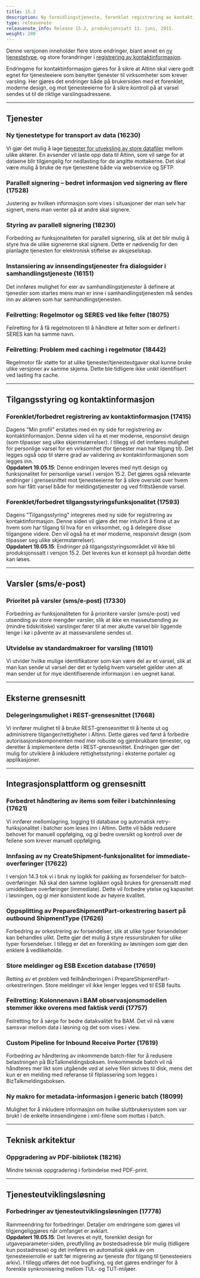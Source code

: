 ```yaml
---
title: 15.2
description: Ny formidlingstjeneste, forenklet registrering av kontaktinformasjon, forbedret parallell signering, delegering via REST API, +++
type: releasenote
releasenote_info: Release 15.2, produksjonssatt 11. juni, 2015.
weight: 200
---
```


Denne versjonen inneholder flere store endringer, blant annet en [ny tjenestetype](#ny-tjenestetype-for-transport-av-data-16230),
og store forandringer i [registrering av kontaktinformasjon](#forenklet-forbedret-registrering-av-kontaktinformasjon-17415).

Endringene for kontaktinformasjon gjøres for å sikre at Altinn skal være godt egnet for tjenesteeiere som benytter tjenester
til virksomheter som krever varsling. Her gjøres det endringer både på brukersiden med et forenklet, moderne design,
og mot tjenesteeierne for å sikre kontroll på at varsel sendes ut til de riktige varslingsadressene.


***
## Tjenester

### Ny tjenestetype for transport av data (16230)
Vi gjør det mulig å lage [tjenester for utveksling av store datafiler](/docs/guides/tul/tjenestetyper/formidling/) mellom ulike aktører. En avsender
vil laste opp data til Altinn, som vil sørge for at dataene blir tilgjengelig for nedlasting for de angitte
mottakerne. Det skal være mulig å bruke de nye tjenestene både via webservice og SFTP.

### Parallell signering – bedret informasjon ved signering av flere (17528)
Justering av hvilken informasjon som vises i situasjoner der man selv har signert, mens man venter på
at andre skal signere.

### Styring av parallell signering (18230)
Forbedring av funksjonaliteten for parallell signering, slik at det blir mulig å styre hva de ulike
signererne skal signere. Dette er nødvendig for den planlagte tjenesten for elektronisk stiftelse av
aksjeselskap.

### Instansiering av innsendingstjenester fra dialogsider i samhandlingstjeneste (16151)
Det innføres mulighet for eier av samhandlingstjenester å definere at tjenester som startes mens
man er inne i samhandlingstjenesten må sendes inn av aktøren som har samhandlingstjenesten.

### Feilretting: Regelmotor og SERES ved like felter (18075)
Feilretting for å få regelmotoren til å håndtere at felter som er definert i SERES kan ha samme navn.

### Feilretting: Problem med caching i regelmotor (18442)
Regelmotor får støtte for at ulike tjenester/tjenesteutgaver skal kunne bruke ulike versjoner av
samme skjema. Dette ble tidligere ikke unikt identifisert ved lasting fra cache.


***
## Tilgangsstyring og kontaktinformasjon

### Forenklet/forbedret registrering av kontaktinformasjon (17415)
Dagens "Min profil" erstattes med en ny side for registrering av kontaktinformasjon. Denne siden vil
ha et mer moderne, responsivt design (som tilpasser seg ulike skjermstørrelser). I tillegg vil det
innføres mulighet for personlige varsel for en virksomhet (for tjenester man har tilgang til). Det
legges også opp til større grad av validering av kontaktinformasjonen som legges inn.  
**Oppdatert 19.05.15**: Denne endringen leveres med nytt design og funksjonalitet for personlige varsel
i versjon 15.2. Det gjøres også relevante endringer i grensesnittet mot tjenesteeierne for å sikre
oversikt over hvem som har fått varsel både for meldingstjenester og ved frittstående varsel.

### Forenklet/forbedret tilgangsstyringsfunksjonalitet (17593)
Dagens "Tilgangsstyring" integreres med ny side for registrering av kontaktinformasjon. Denne siden
vil gjøre det mer intuitivt å finne ut av hvem som har tilgang til hva for en virksomhet, og å delegere
disse tilgangene videre. Den vil også ha et mer moderne, responsivt design (som tilpasser seg ulike
skjermstørrelser).  
**Oppdatert 19.05.15**: Endringer på tilgangsstyringsområdet vil ikke bli produksjonssatt i versjon 15.2.
Det leveres kun et konsept på hvordan dette kan løses.


***
## Varsler (sms/e-post)

### Prioritet på varsler (sms/e-post) (17330)
Forbedring av funksjonaliteten for å prioritere varsler (sms/e-post) ved utsending av store mengder
varsler, slik at ikke en masseutsending av (mindre tidskritiske) varslinger fører til at mer akutte varsel
blir liggende lenge i kø i påvente av at massevarslene sendes ut.

### Utvidelse av standardmakroer for varsling (18101)
Vi utvider hvilke mulige identifikatorer som kan være del av et varsel, slik at man kan sende ut varsel
der det er tydelig hvem varselet gjelder uten at man sender ut for mye identifiserende informasjon i
en uegnet kanal.


***
## Eksterne grensesnitt

### Delegeringsmulighet i REST-grensesnittet (17668)
Vi innfører mulighet til å bruke REST-grensesnittet til å hente ut og administrere tilganger/rettigheter
i Altinn. Dette gjøres ved først å forbedre autorisasjonskomponenten med mer robuste og
gjenbrukbare tjenester, og deretter å implementere dette i REST-grensesnittet. Endringen gjør det
mulig for utviklere å inkludere rettighetsstyring i eksterne portaler og applikasjoner.


***
## Integrasjonsplattform og grensesnitt

### Forbedret håndtering av items som feiler i batchinnlesing (17621)
Vi innfører mellomlagring, logging til database og automatisk retry-funksjonalitet i batcher som leses
inn i Altinn. Dette vil både redusere behovet for manuell oppfølging, og gi bedre oversikt og kontroll
over de feilene som krever manuell oppfølging.

### Innfasing av ny CreateShipment-funksjonalitet for immediate-overføringer (17622)
I versjon 14.3 tok vi i bruk ny logikk for pakking av forsendelser for batch-overføringer. Nå skal den
samme logikken også brukes for grensensitt med umiddelbare overføringer (immediate). Dette vil
forbedre ytelse og kapasitet i løsningen, og gi mer konsistent kode av høyere kvalitet.

### Oppsplitting av PrepareShipmentPart-orkestrering basert på outbound ShipmentType (17626)
Forbedring av orkestrering av forsendelser, slik at ulike typer forsendelser kan behandles ulikt. Dette
gjør det mulig å styre ressursbruken for ulike typer forsendelser. I tillegg er det en forenkling av
løsningen som gjør den enklere å vedlikeholde.

### Store meldinger og ESB Excetion database (17659)
Retting av et problem ved feilhåndteringen i PrepareShipmentPart-orkestreringen. Store meldinger
vil ikke lenger legges ved til ESB faults.

### Feilretting: Kolonnenavn i BAM observasjonsmodellen stemmer ikke overens med faktisk verdi (17757)
Feilretting for å sørge for bedre datakvalitet fra BAM. Det vil nå være samsvar mellom data i løsning
og det som vises i view.

### Custom Pipeline for Inbound Receive Porter (17619)
Forbedring av håndtering av inkommende batch-filer for å redusere belastningen på BizTalkmeldingsboksen.
Innkommende batch vil nå håndteres mer likt som utgående ved at selve filen
skrives til disk, mens det kun er en melding med referanse til filplassering som legges i BizTalkmeldingsboksen.

### Ny makro for metadata-informasjon i generic batch (18099)
Mulighet for å inkludere informasjon om hvilke sluttbrukersystem som var brukt i de enkelte
innsendingene i xml-filene som mottas i batch.


***
## Teknisk arkitektur

### Oppgradering av PDF-bibliotek (18216)
Mindre teknisk oppgradering i forbindelse med PDF-print.


***
## Tjenesteutviklingsløsning

### Forbedringer av tjenesteutviklingsløsningen (17778)
Rammeendring for forbedringer. Detaljer om endringene som gjøres vil tilgjengeliggjøres når
omfanget er avklart.  
**Oppdatert 19.05.15**: Det leveres et nytt, forenklet design for utgaveparameter-siden, preutfylling av
bostedsadresse blir mulig (tidligere kun postadresse) og det innføres en automatisk sjekk av om
tjenesteeierrolle er satt før migrering av tjeneste (for tilgang til tjenesteeiers arkiv). I tillegg utføres
det noe bugfixing, og det gjøres endringer for å forenkle synkronisering mellom TUL- og TUT-miljøer.

